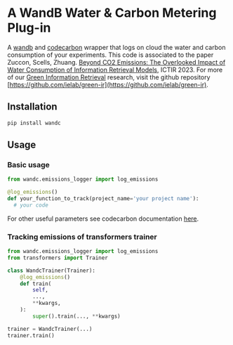 # A WandB Water & Carbon Metering Plug-in

A [wandb](https://github.com/wandb/wandb/) and [codecarbon](https://github.com/mlco2/codecarbon) wrapper that logs on cloud the water and carbon consumption of your experiments. This code is associated to the paper Zuccon, Scells, Zhuang. [Beyond CO2 Emissions: The Overlooked Impact of Water Consumption of Information Retrieval Models](https://ielab.io/green-ir), ICTIR 2023. For more of our [Green Information Retrieval]() research, visit the github repository [https://github.com/ielab/green-ir](https://github.com/ielab/green-ir).

## Installation

```bash
pip install wandc
```

## Usage
### Basic usage
```python
from wandc.emissions_logger import log_emissions

@log_emissions()
def your_function_to_track(project_name='your project name'):
  # your code
```
For other useful parameters see codecarbon documentation [here](https://mlco2.github.io/codecarbon/parameters.html).

### Tracking emissions of transformers trainer

```python
from wandc.emissions_logger import log_emissions
from transformers import Trainer

class WandcTrainer(Trainer):
    @log_emissions()
    def train(
        self,
        ...,
        **kwargs,
    ):
        super().train(..., **kwargs)

trainer = WandcTrainer(...)
trainer.train()
```
